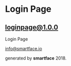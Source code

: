 
# Login Page
## loginpage@1.0.0

Login Page

info@smartface.io

generated by **smartface** 2018.
    